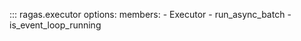 ::: ragas.executor
    options:
        members:
            - Executor
            - run_async_batch
            - is_event_loop_running
